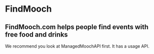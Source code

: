 # FindMooch
## FindMooch.com helps people find events with free food and drinks
We recommend you look at ManagedMoochAPI first. It has a usage API.
